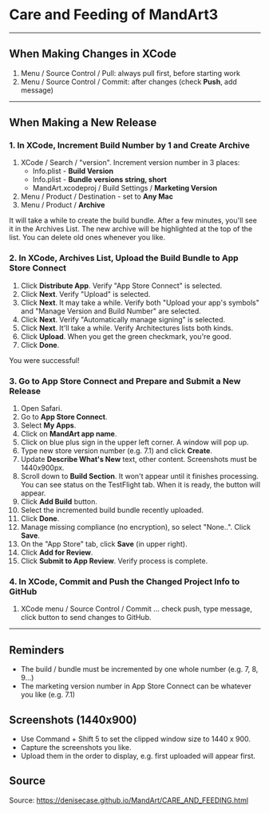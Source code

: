 # Care and Feeding of MandArt3

-----

## When Making Changes in XCode

1. Menu / Source Control / Pull: always pull first, before starting work
1. Menu / Source Control / Commit: after changes (check **Push**, add message)

-----

## When Making a New Release 

### 1. In XCode, Increment Build Number by 1 and Create Archive

1. XCode / Search / "version". Increment version number in 3 places:
   - Info.plist - **Build Version**
   - Info.plist - **Bundle versions string, short**
   - MandArt.xcodeproj / Build Settings / **Marketing Version**
1. Menu / Product / Destination - set to **Any Mac**
1. Menu / Product / **Archive**

It will take a while to create the build bundle. 
After a few minutes, you'll see it in the Archives List. 
The new archive will be highlighted at the top of the list. 
You can delete old ones whenever you like.

### 2. In XCode, Archives List, Upload the Build Bundle to App Store Connect

1. Click **Distribute App**. Verify "App Store Connect" is selected. 
1. Click **Next**. Verify "Upload" is selected. 
1. Click **Next**. It may take a while. Verify both "Upload your app's symbols" and "Manage Version and Build Number" are selected.
1. Click **Next**. Verify "Automatically manage signing" is selected.
1. Click **Next**. It'll take a while. Verify Architectures lists both kinds. 
1. Click **Upload**. When you get the green checkmark, you're good.
1. Click **Done**. 

You were successful! 

### 3. Go to App Store Connect and Prepare and Submit a New Release

1. Open Safari.
1. Go to **App Store Connect**.
1. Select **My Apps**.
1. Click on **MandArt app name**.
1. Click on blue plus sign in the upper left corner. A window will pop up.
1. Type new store version number (e.g. 7.1) and click **Create**.
1. Update **Describe What's New** text, other content. Screenshots must be 1440x900px.
1. Scroll down to **Build Section**. It won't appear until it finishes processing. You can see status on the TestFlight tab. When it is ready, the button will appear.
1. Click **Add Build** button. 
1. Select the incremented build bundle recently uploaded. 
1. Click **Done**.
1. Manage missing compliance (no encryption), so select "None..". Click **Save**.
1. On the "App Store" tab, click **Save** (in upper right).
1. Click **Add for Review**. 
1. Click **Submit to App Review**. Verify process is complete.

### 4. In XCode, Commit and Push the Changed Project Info to GitHub

1. XCode menu / Source Control / Commit ... check push, type message, click button to send changes to GitHub. 

-----


## Reminders

- The build / bundle must be incremented by one whole number (e.g. 7, 8, 9...)
- The marketing version number in App Store Connect can be whatever you like (e.g. 7.1)

## Screenshots (1440x900)

- Use Command + Shift 5 to set the clipped window size to 1440 x 900.
- Capture the screenshots you like. 
- Upload them in the order to display, e.g. first uploaded will appear first. 

## Source 

Source: <https://denisecase.github.io/MandArt/CARE_AND_FEEDING.html>

